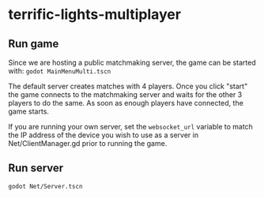 # terrific-lights-multiplayer

## Run game
Since we are hosting a public matchmaking server, the game can be started with:
`godot MainMenuMulti.tscn`

The default server creates matches with 4 players.
Once you click "start" the game connects to the matchmaking server and waits for the other 3 players to do the same.
As soon as enough players have connected, the game starts.

If you are running your own server, set the `websocket_url` variable to match the IP address of the device you wish to use as a server in Net/ClientManager.gd prior to running the game.

## Run server
`godot Net/Server.tscn`
